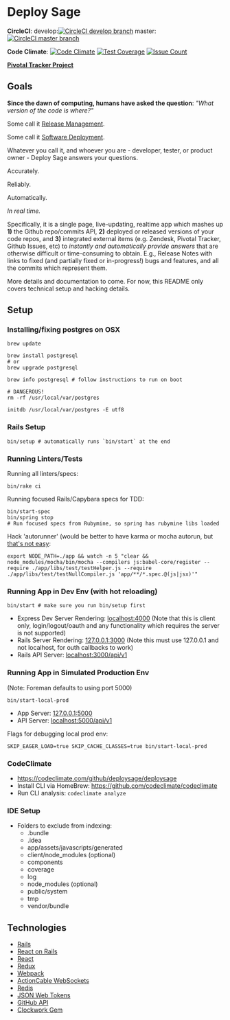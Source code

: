 # Deploy Sage


**CircleCI**:
develop:[![CircleCI develop branch](https://circleci.com/gh/deploysage/deploysage/tree/develop.png?circle-token=a57eb10766c67764175cabc928a7e4dca1b3538c)](https://circleci.com/gh/deploysage/deploysage/tree/develop)
master:[![CircleCI master branch](https://circleci.com/gh/deploysage/deploysage/tree/master.png?circle-token=a57eb10766c67764175cabc928a7e4dca1b3538c)](https://circleci.com/gh/deploysage/deploysage/tree/master)

**Code Climate**: [![Code Climate](https://codeclimate.com/github/deploysage/deploysage/badges/gpa.svg)](https://codeclimate.com/github/deploysage/deploysage)
[![Test Coverage](https://codeclimate.com/github/deploysage/deploysage/badges/coverage.svg)](https://codeclimate.com/github/deploysage/deploysage/coverage)
[![Issue Count](https://codeclimate.com/github/deploysage/deploysage/badges/issue_count.svg)](https://codeclimate.com/github/deploysage/deploysage)

**[Pivotal Tracker Project](https://www.pivotaltracker.com/n/projects/1477064)**

## Goals

**Since the dawn of computing, humans have asked the question**:
*"What version of the code is where?"*

Some call it [Release Management](https://en.wikipedia.org/wiki/Release_management).

Some call it [Software Deployment](https://en.wikipedia.org/wiki/Software_deployment).

Whatever you call it, and whoever you are - developer, tester, or product owner -
Deploy Sage answers your questions.

Accurately.

Reliably.

Automatically.

*In real time.*

Specifically, it is a single page, live-updating, realtime app which mashes up 
**1)** the Github repo/commits API,
**2)** deployed or released versions of your code repos, and
**3)** integrated external items (e.g. Zendesk, Pivotal Tracker, Github Issues, etc)
to *instantly and automatically provide answers* that are otherwise difficult
or time-consuming to obtain.  E.g., Release Notes with links to fixed
(and partially fixed or in-progress!) bugs and features, and all the commits
which represent them.

More details and documentation to come.  For now, this README only covers technical
setup and hacking details.

## Setup

### Installing/fixing postgres on OSX

```
brew update

brew install postgresql
# or
brew upgrade postgresql

brew info postgresql # follow instructions to run on boot

# DANGEROUS!
rm -rf /usr/local/var/postgres

initdb /usr/local/var/postgres -E utf8
```

### Rails Setup

```
bin/setup # automatically runs `bin/start` at the end
```

### Running Linters/Tests

Running all linters/specs:
```
bin/rake ci
```

Running focused Rails/Capybara specs for TDD:
```
bin/start-spec
bin/spring stop
# Run focused specs from Rubymine, so spring has rubymine libs loaded
```

Hack 'autorunner' (would be better to have karma or mocha autorun, but [that's not easy](https://www.pivotaltracker.com/story/show/110931190):
```
export NODE_PATH=./app && watch -n 5 "clear && node_modules/mocha/bin/mocha --compilers js:babel-core/register --require ./app/libs/test/testHelper.js --require ./app/libs/test/testNullCompiler.js 'app/**/*.spec.@(js|jsx)'"
```

### Running App in Dev Env (with hot reloading)

```
bin/start # make sure you run bin/setup first
```

* Express Dev Server Rendering: [localhost:4000](http://localhost:4000)
  (Note that this is client only, login/logout/oauth and any functionality
  which requires the server is not supported)
* Rails Server Rendering: [127.0.0.1:3000](http://127.0.0.1:3000)
  (Note this must use 127.0.0.1 and not localhost, for outh callbacks to work)
* Rails API Server: [localhost:3000/api/v1](http://localhost:3000/api/v1)

### Running App in Simulated Production Env

(Note: Foreman defaults to using port 5000)

```
bin/start-local-prod
```

* App Server: [127.0.0.1:5000](http://127.0.0.1:5000)
* API Server: [localhost:5000/api/v1](http://localhost:5000/api/v1)

Flags for debugging local prod env:

```
SKIP_EAGER_LOAD=true SKIP_CACHE_CLASSES=true bin/start-local-prod
```

### CodeClimate

* https://codeclimate.com/github/deploysage/deploysage
* Install CLI via HomeBrew: https://github.com/codeclimate/codeclimate
* Run CLI analysis: `codeclimate analyze`

### IDE Setup

* Folders to exclude from indexing:
  * .bundle
  * .idea
  * app/assets/javascripts/generated
  * client/node_modules (optional)
  * components
  * coverage
  * log
  * node_modules (optional)
  * public/system
  * tmp
  * vendor/bundle

## Technologies

* [Rails](http://rubyonrails.org)
* [React on Rails](https://github.com/shakacode/react_on_rails)
* [React](https://facebook.github.io/react)
* [Redux](http://redux.js.org/)
* [Webpack](https://webpack.github.io)
* [ActionCable WebSockets](https://github.com/rails/rails/tree/master/actioncable)
* [Redis](http://redis.io)
* [JSON Web Tokens](http://jwt.io)
* [GitHub API](https://developer.github.com)
* [Clockwork Gem](https://github.com/tomykaira/clockwork)
